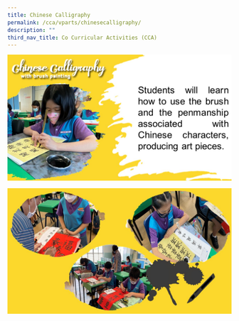 ```yaml
---
title: Chinese Calligraphy
permalink: /cca/vparts/chinesecalligraphy/
description: ""
third_nav_title: Co Curricular Activities (CCA)
---
```

![](/images/CCA2022/Chinese%20calligraphy1.jpg)

![](/images/CCA2022/Chinese%20calligraphy2.jpg)